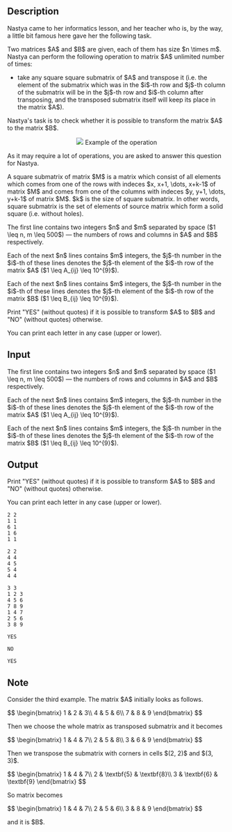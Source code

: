 ## Description

<div><p>Nastya came to her informatics lesson, and her teacher who is, by the way, a little bit famous here gave her the following task.</p><p>Two matrices $A$ and $B$ are given, each of them has size $n \times m$. Nastya can perform the following operation to matrix $A$ unlimited number of times: </p><ul> <li> take any square <span class="tex-font-style-it">square submatrix</span> of $A$ and transpose it (i.e. the element of the submatrix which was in the $i$-th row and $j$-th column of the submatrix will be in the $j$-th row and $i$-th column after transposing, and the transposed submatrix itself will keep its place in the matrix $A$). </li></ul><p>Nastya's task is to check whether it is possible to transform the matrix $A$ to the matrix $B$.</p><center> <img class="tex-graphics" src="file://92dmYn3G.png" style="max-width: 100.0%;max-height: 100.0%;">   <span class="tex-font-size-small">Example of the operation</span> </center><p>As it may require a lot of operations, you are asked to answer this question for Nastya.</p><p>A <span class="tex-font-style-it">square submatrix</span> of matrix $M$ is a matrix which consist of all elements which comes from one of the rows with indeces $x, x+1, \dots, x+k-1$ of matrix $M$ and comes from one of the columns with indeces $y, y+1, \dots, y+k-1$ of matrix $M$. $k$ is the size of <span class="tex-font-style-it">square submatrix</span>. In other words, <span class="tex-font-style-it">square submatrix</span> is the set of elements of source matrix which form a solid square (i.e. without holes).</p></div><div class="input-specification"><p>The first line contains two integers $n$ and $m$ separated by space ($1 \leq n, m \leq 500$)&nbsp;— the numbers of rows and columns in $A$ and $B$ respectively.</p><p>Each of the next $n$ lines contains $m$ integers, the $j$-th number in the $i$-th of these lines denotes the $j$-th element of the $i$-th row of the matrix $A$ ($1 \leq A_{ij} \leq 10^{9}$).</p><p>Each of the next $n$ lines contains $m$ integers, the $j$-th number in the $i$-th of these lines denotes the $j$-th element of the $i$-th row of the matrix $B$ ($1 \leq B_{ij} \leq 10^{9}$).</p></div><div class="output-specification"><p>Print "<span class="tex-font-style-tt">YES</span>" (without quotes) if it is possible to transform $A$ to $B$ and "<span class="tex-font-style-tt">NO</span>" (without quotes) otherwise.</p><p>You can print each letter in any case (upper or lower).</p></div>

## Input

<p>The first line contains two integers $n$ and $m$ separated by space ($1 \leq n, m \leq 500$)&nbsp;— the numbers of rows and columns in $A$ and $B$ respectively.</p><p>Each of the next $n$ lines contains $m$ integers, the $j$-th number in the $i$-th of these lines denotes the $j$-th element of the $i$-th row of the matrix $A$ ($1 \leq A_{ij} \leq 10^{9}$).</p><p>Each of the next $n$ lines contains $m$ integers, the $j$-th number in the $i$-th of these lines denotes the $j$-th element of the $i$-th row of the matrix $B$ ($1 \leq B_{ij} \leq 10^{9}$).</p>

## Output

<p>Print "<span class="tex-font-style-tt">YES</span>" (without quotes) if it is possible to transform $A$ to $B$ and "<span class="tex-font-style-tt">NO</span>" (without quotes) otherwise.</p><p>You can print each letter in any case (upper or lower).</p>





```input1
2 2
1 1
6 1
1 6
1 1
```




```input2
2 2
4 4
4 5
5 4
4 4
```




```input3
3 3
1 2 3
4 5 6
7 8 9
1 4 7
2 5 6
3 8 9
```




```output1
YES
```




```output2
NO
```




```output3
YES
```



## Note

<p>Consider the third example. The matrix $A$ initially looks as follows.</p><p>$$ \begin{bmatrix} 1 &amp; 2 &amp; 3\\ 4 &amp; 5 &amp; 6\\ 7 &amp; 8 &amp; 9 \end{bmatrix} $$</p><p>Then we choose the whole matrix as transposed submatrix and it becomes</p><p>$$ \begin{bmatrix} 1 &amp; 4 &amp; 7\\ 2 &amp; 5 &amp; 8\\ 3 &amp; 6 &amp; 9 \end{bmatrix} $$</p><p>Then we transpose the submatrix with corners in cells $(2, 2)$ and $(3, 3)$. </p><p>$$ \begin{bmatrix} 1 &amp; 4 &amp; 7\\ 2 &amp; \textbf{5} &amp; \textbf{8}\\ 3 &amp; \textbf{6} &amp; \textbf{9} \end{bmatrix} $$</p><p>So matrix becomes</p><p>$$ \begin{bmatrix} 1 &amp; 4 &amp; 7\\ 2 &amp; 5 &amp; 6\\ 3 &amp; 8 &amp; 9 \end{bmatrix} $$</p><p>and it is $B$.</p>
